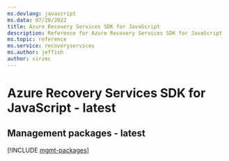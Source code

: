 ```yaml
---
ms.devlang: javascript
ms.data: 07/20/2022
title: Azure Recovery Services SDK for JavaScript
description: Reference for Azure Recovery Services SDK for JavaScript
ms.topic: reference
ms.service: recoveryservices
ms.author: jeffish
author: xirzec
---
```

# Azure Recovery Services SDK for JavaScript - latest

## Management packages - latest
[!INCLUDE [mgmt-packages](recovery-services-mgmt-index.md)]
